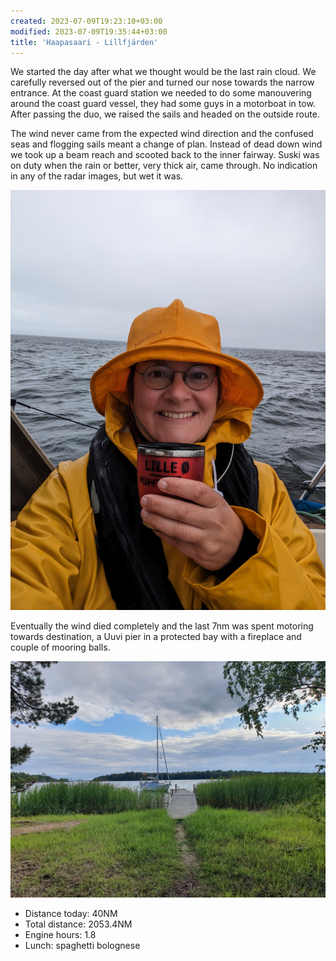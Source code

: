 ```yaml
---
created: 2023-07-09T19:23:10+03:00
modified: 2023-07-09T19:35:44+03:00
title: 'Haapasaari - Lillfjärden'
---
```


We started the day after what we thought would be the last rain cloud. We carefully reversed out of the pier and turned our nose towards the narrow entrance. At the coast guard station we needed to do some manouvering around the coast guard vessel, they had some guys in a motorboat in tow. After passing the duo, we raised the sails and headed on the outside route. 

The wind never came from the expected wind direction and the confused seas and flogging sails meant a change of plan. Instead of dead down wind we took up a beam reach and scooted back to the inner fairway. Suski was on duty when the rain or better, very thick air, came through. No indication in any of the radar images, but wet it was. 

![Image](../2023/44f21083ed9d78351b6b09950a1db7cb.jpg) 

Eventually the wind died completely and the last 7nm  was spent motoring towards destination, a Uuvi pier in a protected bay with a fireplace and couple of mooring balls.

![Image](../2023/791c6ce7dfbf295f583a1a7baa87e123.jpg) 

* Distance today: 40NM
* Total distance: 2053.4NM
* Engine hours: 1.8
* Lunch: spaghetti bolognese

